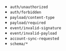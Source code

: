 - `auth/unauthorized`
- `auth/forbidden`
- `payload/content-type`
- `payload/required`
- `event/invalid-signature`
- `event/invalid-payload`
- `account-sync-requested`
- `schema/*`
